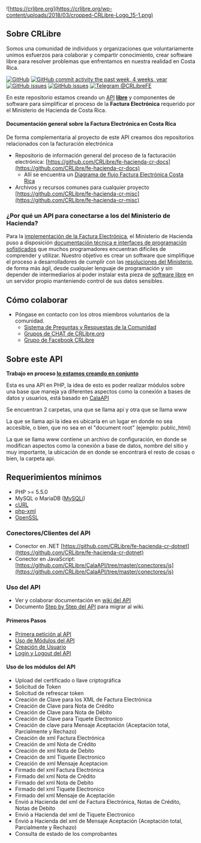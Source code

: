 ![https://crlibre.org](https://crlibre.org/wp-content/uploads/2018/03/cropped-CRLibre-Logo_15-1.png)

## Sobre CRLibre

Somos una comunidad de individuos y organizaciones que voluntariamente unimos esfuerzos para colaborar y compartir conocimiento, crear software libre para resolver problemas que enfrentamos en nuestra realidad en Costa Rica.

[![GitHub](https://img.shields.io/github/license/CRLibre/API_Hacienda.svg)](https://github.com/CRLibre/API_Hacienda/blob/master/LICENSE) 
[![GitHub commit activity the past week, 4 weeks, year](https://img.shields.io/github/commit-activity/y/CRLibre/API_Hacienda.svg?logo=github)](https://github.com/CRLibre/API_Hacienda/commits/master) 
[![GitHub issues](https://img.shields.io/github/issues-raw/CRLibre/API_Hacienda.svg)](https://github.com/CRLibre/API_Hacienda/issues) 
[![GitHub issues](https://img.shields.io/github/issues-pr/CRLibre/API_Hacienda.svg)](https://github.com/CRLibre/API_Hacienda/pulls) [![Telegram @CRLibreFE](https://img.shields.io/badge/Telegram-%40CRLibreFE-blue.svg?logo=telegram)](https://crlibre.org/chats/)

En este repositorio estamos creando un [API](https://es.wikipedia.org/wiki/Interfaz_de_programaci%C3%B3n_de_aplicaciones "Interfaz de programación de aplicaciones, del inglés Application Programming Interface es un conjunto de subrutinas, funciones y procedimientos que ofrece una pieza de software para ser utilizado por otro software") **[libre](https://es.wikipedia.org/wiki/Software_libre "El software libre es todo programa informático cuyo código fuente puede ser estudiado, modificado, y utilizado libremente con cualquier fin y redistribuido con o sin cambios o mejoras")** y componentes de software para simplificar el proceso de la **Factura Electrónica** requerido por el Ministerio de Hacienda de Costa Rica.

#### Documentación general sobre la Factura Electrónica en Costa Rica

De forma complementaria al proyecto de este API creamos dos repositorios relacionados con la facturación electrónica
- Repositorio de información general del proceso de la facturación electrónica: [https://github.com/CRLibre/fe-hacienda-cr-docs](https://github.com/CRLibre/fe-hacienda-cr-docs)
    - Allí se encuentra un [Diagrama de flujo Factura Electrónica Costa Rica](https://raw.githubusercontent.com/CRLibre/docs-fe-hacienda-cr/master/diagrama-flujo/Diagrama%20de%20Flujo%20para%20Factura%20Electronica%20Costa%20Rica.png)
- Archivos y recursos comunes para cualquier proyecto [https://github.com/CRLibre/fe-hacienda-cr-misc](https://github.com/CRLibre/fe-hacienda-cr-misc)

### ¿Por qué un API para conectarse a los del Ministerio de Hacienda?

Para la [implementación de la Factura Electrónica](https://www.hacienda.go.cr/contenido/14350-factura-electronica), el Ministerio de Hacienda puso a disposición [documentación técnica e interfaces de programación sofisticados](https://www.hacienda.go.cr/ATV/ComprobanteElectronico/frmAnexosyEstructuras.aspx) que muchos programadores encuentran difíciles de comprender y utilizar. Nuestro objetivo es crear un software que simplifique el proceso a desarrolladores de cumplir con las [resoluciones del Ministerio](https://tribunet.hacienda.go.cr/docs/esquemas/2016/v4.2/ResolucionComprobantesElectronicosDGT-R-48-2016_4.2.pdf), de forma más ágil, desde cualquier lenguaje de programación y sin depender de intermediarios al poder instalar esta pieza de [software libre](https://es.wikipedia.org/wiki/Software_libre) en un servidor propio manteniendo control de sus datos sensibles.

## Cómo colaborar

  - Póngase en contacto con los otros miembros voluntarios de la comunidad.
    - [Sistema de Preguntas y Respuestas de la Comunidad](https://crlibre.org/qa/)
    - [Grupos de CHAT de CRLibre.org](https://crlibre.org/chats/)
    - [Grupo de Facebook CRLibre](https://www.facebook.com/groups/105812240170199/)

## Sobre este API

**Trabajo en proceso [lo estamos creando en conjunto](CONTRIBUTING.md)**

Esta es una API en PHP, la idea de esto es poder realizar módulos sobre una base que maneja ya diferentes aspectos como la conexión a bases de datos y usuarios, está basado en [CalaAPI](https://github.com/CRLibre/CalaAPI)

Se encuentran 2 carpetas, una que se llama api y otra que se llama www

La que se llama api la idea es ubicarla en un lugar en donde no sea accesible, o bien, que no sea en el "document root" (ejemplo: public_html)

La que se llama www contiene un archivo de configuración, en donde se modifican aspectos como la conexión a base de datos, nombre del sitio y muy importante, la ubicación de en donde se encontrará el resto de cosas o bien, la carpeta api.

## Requerimientos mínimos

- PHP >= 5.5.0
- MySQL o MariaDB ([MySQLi](http://php.net/manual/en/book.mysqli.php))
- [cURL](http://php.net/manual/en/book.curl.php)
- [php-xml](http://php.net/manual/en/book.simplexml.php)
- [OpenSSL](http://php.net/manual/en/book.openssl.php)

### Conectores/Clientes del API

- Conector en .NET [https://github.com/CRLibre/fe-hacienda-cr-dotnet](https://github.com/CRLibre/fe-hacienda-cr-dotnet)
- Conector en JavaScript: [https://github.com/CRLibre/CalaAPI/tree/master/conectores/js](https://github.com/CRLibre/CalaAPI/tree/master/conectores/js)

### Uso del API

- Ver y colaborar documentación en [wiki del API](https://github.com/CRLibre/API_Hacienda/wiki "Wiki CRLibre API_Hacienda")
- Documento [Step by Step del API](https://crlibre.org/wp-content/uploads/2018/08/586abf6db6fc1117b60b2753-280x124.png) para migrar al wiki.

#### Primeros Pasos

- [Primera petición al API](https://github.com/CRLibre/API_Hacienda/wiki/Primera-petici%C3%B3n-al-API)
- [Uso de Módulos del API](https://github.com/CRLibre/API_Hacienda/wiki/Uso-de-M%C3%B3dulos-del-API)
- [Creación de Usuario](https://github.com/CRLibre/API_Hacienda/wiki/Creaci%C3%B3n-de-Usuario)
- [Login y Logout del API](https://github.com/CRLibre/API_Hacienda/wiki/Login-y-Logout-del-API)

#### Uso de los módulos del API

- Upload del certificado o llave criptográfica
- Solicitud de Token
- Solicitud de refrescar token
- Creación de Clave para los XML de Factura Electrónica
- Creación de Clave para Nota de Crédito
- Creación de Clave para Nota de Débito
- Creación de Clave para Tiquete Electronico
- Creación de clave para Mensaje Aceptación (Aceptación total, Parcialmente y Rechazo)
- Creación de xml Factura Electrónica
- Creación de xml Nota de Crédito
- Creación de xml Nota de Debito
- Creación de xml Tiquete Electronico
- Creación de xml Mensaje Aceptacion
- Firmado del xml Factura Electrónica
- Firmado del xml Nota de Crédito
- Firmado del xml Nota de Debito
- Firmado del xml Tiquete Electronico
- Firmado del xml Mensaje de Aceptación
- Envió a Hacienda del xml de Factura Electrónica, Notas de Crédito, Notas de Debito
- Envió a Hacienda del xml de Tiquete Electronico
- Envió a Hacienda del xml de Mensaje Aceptación (Aceptación total, Parcialmente y Rechazo)
- Consulta de estado de los comprobantes

